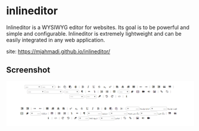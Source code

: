 # inlineditor
Inlineditor is a WYSIWYG editor for websites. Its goal is to be powerful and simple and configurable. Inlineditor is extremely lightweight and can be easily integrated in any web application.

site: https://mjahmadi.github.io/inlineditor/


## Screenshot
<p align="center">
  <img src="https://github.com/mjahmadi/inlineditor/blob/master/docs/screenshot.png" />
</p>

